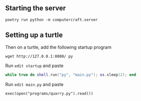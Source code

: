 ## Starting the server

```
poetry run python -m computercraft.server
```


## Setting up a turtle
Then on a turtle, add the following startup program

```shell
wget http://127.0.0.1:8080/ py
```

Run `edit startup` and paste
```lua
while true do shell.run("py", "main.py"); os.sleep(2); end
```

Run `edit main.py` and paste
```
exec(open("programs/quarry.py").read())
```